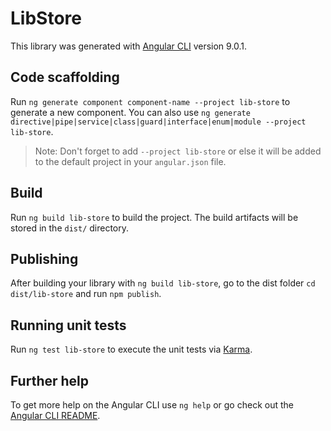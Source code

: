 # LibStore

This library was generated with [Angular CLI](https://github.com/angular/angular-cli) version 9.0.1.

## Code scaffolding

Run `ng generate component component-name --project lib-store` to generate a new component. You can also use `ng generate directive|pipe|service|class|guard|interface|enum|module --project lib-store`.
> Note: Don't forget to add `--project lib-store` or else it will be added to the default project in your `angular.json` file. 

## Build

Run `ng build lib-store` to build the project. The build artifacts will be stored in the `dist/` directory.

## Publishing

After building your library with `ng build lib-store`, go to the dist folder `cd dist/lib-store` and run `npm publish`.

## Running unit tests

Run `ng test lib-store` to execute the unit tests via [Karma](https://karma-runner.github.io).

## Further help

To get more help on the Angular CLI use `ng help` or go check out the [Angular CLI README](https://github.com/angular/angular-cli/blob/master/README.md).

